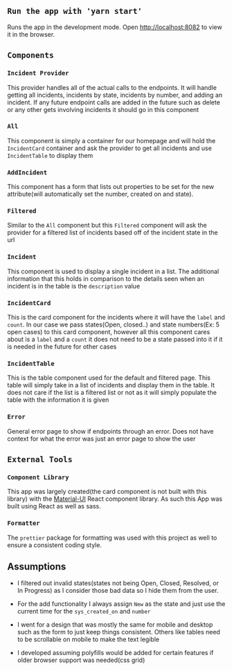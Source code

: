 ## `Run the app with 'yarn start'`

Runs the app in the development mode.
Open [http://localhost:8082](http://localhost:8082) to view it in the browser.

## `Components`

### `Incident Provider`

This provider handles all of the actual calls to the endpoints. It will handle getting all incidents, incidents by state, incidents by number, and adding an incident. If any future endpoint calls are added in the future such as delete or any other gets involving incidents it should go in this component

### `All`

This component is simply a container for our homepage and will hold the `IncidentCard` container and ask the provider to get all incidents and use `IncidentTable` to display them

### `AddIncident`

This component has a form that lists out properties to be set for the new attribute(will automatically set the number, created on and state).

### `Filtered`

Similar to the `All` component but this `Filtered` component will ask the provider for a filtered list of incidents based off of the incident state in the url

### `Incident`

This component is used to display a single incident in a list. The additional information that this holds in comparison to the details seen when an incident is in the table is the `description` value

### `IncidentCard`

This is the card component for the incidents where it will have the `label` and `count`. In our case we pass states(Open, closed..) and state numbers(Ex: 5 open cases) to this card component, however all this component cares about is a `label` and a `count` it does not need to be a state passed into it if it is needed in the future for other cases

### `IncidentTable`

This is the table component used for the default and filtered page. This table will simply take in a list of incidents and display them in the table. It does not care if the list is a filtered list or not as it will simply populate the table with the information it is given

### `Error`

General error page to show if endpoints through an error. Does not have context for what the error was just an error page to show the user

## `External Tools`

### `Component Library`

This app was largely created(the card component is not built with this library) with the [Material-UI](https://material-ui.com/) React component library. As such this App was built using React as well as sass.

### `Formatter`

The `prettier` package for formatting was used with this project as well to ensure a consistent coding style.

## Assumptions

- I filtered out invalid states(states not being Open, Closed, Resolved, or In Progress) as I consider those bad data so I hide them from the user.

- For the add functionality I always assign `New` as the state and just use the current time for the `sys_created_on` and `number`

- I went for a design that was mostly the same for mobile and desktop such as the form to just keep things consistent. Others like tables need to be scrollable on mobile to make the text legible

- I developed assuming polyfills would be added for certain features if older browser support was needed(css grid)
